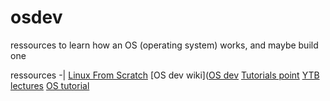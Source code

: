 # osdev
ressources to learn how an OS (operating system) works, and maybe build one

ressources
-|
[Linux From Scratch](http://www.linuxfromscratch.org/)
[OS dev wiki]([OS dev](https://wiki.osdev.org/Main_Page)
[Tutorials point](http://www.tutorialspoint.com/operating_system/)
[YTB lectures](https://www.youtube.com/playlist?list=PLhwVAYxlh5dsX6aOfVMZXS8MwKwBmwVM6)
[OS tutorial](https://github.com/cfenollosa/os-tutorial)
